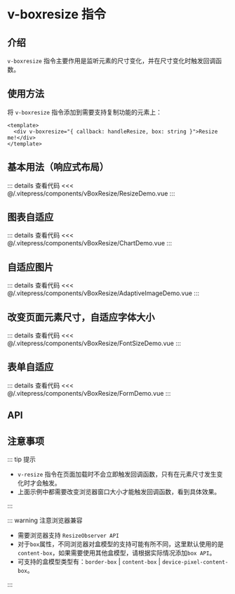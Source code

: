 # v-boxresize 指令

## 介绍

`v-boxresize` 指令主要作用是监听元素的尺寸变化，并在尺寸变化时触发回调函数。

## 使用方法

将 `v-boxresize` 指令添加到需要支持复制功能的元素上：

```vue
<template>
  <div v-boxresize="{ callback: handleResize, box: string }">Resize me!</div>
</template>
```

## 基本用法（响应式布局）

<ResizeDemo />

::: details 查看代码
<<< @/.vitepress/components/vBoxResize/ResizeDemo.vue
:::

## 图表自适应

<ChartDemo />

::: details 查看代码
<<< @/.vitepress/components/vBoxResize/ChartDemo.vue
:::

## 自适应图片

<AdaptiveImageDemo />

::: details 查看代码
<<< @/.vitepress/components/vBoxResize/AdaptiveImageDemo.vue
:::

## 改变页面元素尺寸，自适应字体大小

<FontSizeDemo />

::: details 查看代码
<<< @/.vitepress/components/vBoxResize/FontSizeDemo.vue
:::

## 表单自适应

<FormDemo />

::: details 查看代码
<<< @/.vitepress/components/vBoxResize/FormDemo.vue
:::

## API

<ApiTable :data="apiTableDate" />

<script setup>
import ResizeDemo from '../.vitepress/components/vBoxResize/ResizeDemo.vue';
import ChartDemo from '../.vitepress/components/vBoxResize/ChartDemo.vue';
import AdaptiveImageDemo from '../.vitepress/components/vBoxResize/AdaptiveImageDemo.vue';
import FontSizeDemo from '../.vitepress/components/vBoxResize/FontSizeDemo.vue';
import FormDemo from '../.vitepress/components/vBoxResize/FormDemo.vue';
import ApiTable from '../.vitepress/components/ApiTable.vue';

const apiTableDate = [
  {
    name: 'callback',
    type: '(rect: DOMRectReadOnly, box?: string) => void',
    default: 'null',
    description: '页面尺寸变化时的回调函数',
    required: true,
  },
  {
    name: 'box',
    type: 'string',
    default: 'content-box',
    description: '盒模型类型',
  },
];
</script>

## 注意事项

::: tip 提示

- `v-resize` 指令在页面加载时不会立即触发回调函数，只有在元素尺寸发生变化时才会触发。
- 上面示例中都需要改变浏览器窗口大小才能触发回调函数，看到具体效果。

:::

::: warning 注意浏览器兼容

- 需要浏览器支持 `ResizeObserver API`
- 对于`box`属性，不同浏览器对盒模型的支持可能有所不同，这里默认使用的是 `content-box`，如果需要使用其他盒模型，请根据实际情况添加`box API`。
- 可支持的盒模型类型有：`border-box` | `content-box` | `device-pixel-content-box`。

:::
